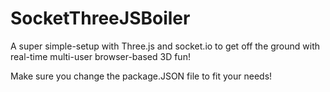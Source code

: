 SocketThreeJSBoiler
===================

A super simple-setup with Three.js and socket.io to get off the ground with real-time multi-user browser-based 3D fun!


Make sure you change the package.JSON file to fit your needs!

